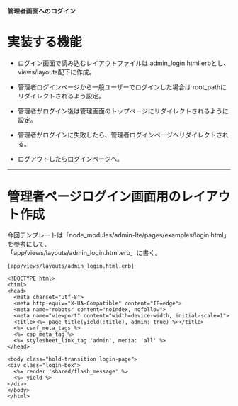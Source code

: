 #### 管理者画面へのログイン

# 実装する機能
- ログイン画面で読み込むレイアウトファイルは admin_login.html.erbとし、views/layouts配下に作成。    
      
- 管理者ログインページから一般ユーザーでログインした場合は root_pathにリダイレクトされるよう設定。    
        
- 管理者がログイン後は管理画面のトップページにリダイレクトされるように設定。    
      
- 管理者がログインに失敗したら、管理者ログインページへリダイレクトされる。    
      
- ログアウトしたらログインページへ。        
***

# 管理者ページログイン画面用のレイアウト作成
今回テンプレートは「node_modules/admin-lte/pages/examples/login.html」を参考にして、    
「app/views/layouts/admin_login.html.erb」に書く。
~~~
[app/views/layouts/admin_login.html.erb]

<!DOCTYPE html>
<html>
<head>
  <meta charset="utf-8">
  <meta http-equiv="X-UA-Compatible" content="IE=edge">
  <meta name="robots" content="noindex, nofollow">
  <meta name="viewport" content="width=device-width, initial-scale=1">
  <title><%= page_title(yield(:title), admin: true) %></title>
  <%= csrf_meta_tags %>
  <%= csp_meta_tag %>
  <%= stylesheet_link_tag 'admin', media: 'all' %>
</head>

<body class="hold-transition login-page">
<div class="login-box">
  <%= render 'shared/flash_message' %>
  <%= yield %>
</div>
</body>
</html>
~~~
